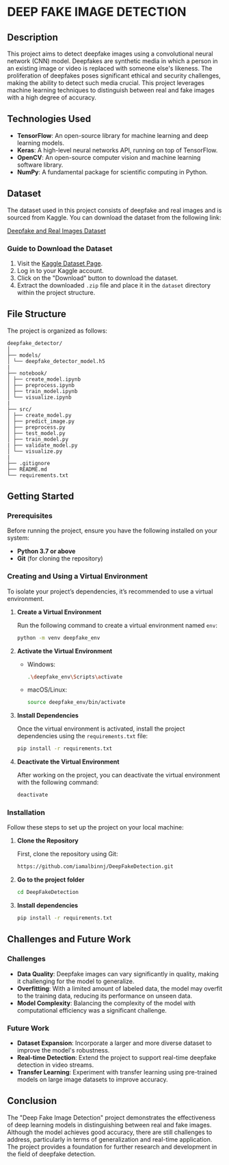 # DEEP FAKE IMAGE DETECTION

## Description

This project aims to detect deepfake images using a convolutional neural network (CNN) model. Deepfakes are synthetic media in which a person in an existing image or video is replaced with someone else's likeness. The proliferation of deepfakes poses significant ethical and security challenges, making the ability to detect such media crucial. This project leverages machine learning techniques to distinguish between real and fake images with a high degree of accuracy.

## Technologies Used

- **TensorFlow**: An open-source library for machine learning and deep learning models.
- **Keras**: A high-level neural networks API, running on top of TensorFlow.
- **OpenCV**: An open-source computer vision and machine learning software library.
- **NumPy**: A fundamental package for scientific computing in Python.

## Dataset

The dataset used in this project consists of deepfake and real images and is sourced from Kaggle. You can download the dataset from the following link:

[Deepfake and Real Images Dataset](https://www.kaggle.com/datasets/manjilkarki/deepfake-and-real-images)

### Guide to Download the Dataset

1. Visit the [Kaggle Dataset Page](https://www.kaggle.com/datasets/manjilkarki/deepfake-and-real-images).
2. Log in to your Kaggle account.
3. Click on the "Download" button to download the dataset.
4. Extract the downloaded `.zip` file and place it in the `dataset` directory within the project structure.

## File Structure

The project is organized as follows:

```
deepfake_detector/
│
├── models/
│ └── deepfake_detector_model.h5
|
├── notebook/
│ ├── create_model.ipynb
│ ├── preprocess.ipynb
│ ├── train_model.ipynb
│ └── visualize.ipynb
|
├── src/
│ ├── create_model.py
│ ├── predict_image.py
│ ├── preprocess.py
│ ├── test_model.py
│ ├── train_model.py
| ├── validate_model.py
│ └── visualize.py
|
├── .gitignore
├── README.md
└── requirements.txt
```

## Getting Started

### Prerequisites

Before running the project, ensure you have the following installed on your system:

- **Python 3.7 or above**
- **Git** (for cloning the repository)

### Creating and Using a Virtual Environment

To isolate your project’s dependencies, it’s recommended to use a virtual environment.

1. **Create a Virtual Environment**

   Run the following command to create a virtual environment named `env`:

   ```sh
   python -m venv deepfake_env
   ```

2. **Activate the Virtual Environment**
   * Windows:
      ```sh
      .\deepfake_env\Scripts\activate
       ```
   * macOS/Linux:
      ```sh
      source deepfake_env/bin/activate
      ``` 

3. **Install Dependencies**
   
   Once the virtual environment is activated, install the project dependencies using the `requirements.txt` file:

   ```sh
   pip install -r requirements.txt
   ```

4. **Deactivate the Virtual Environment**

   After working on the project, you can deactivate the virtual environment with the following command:
   ```sh
   deactivate
   ```

### Installation

Follow these steps to set up the project on your local machine:

1. **Clone the Repository**

   First, clone the repository using Git:

   ```sh
   https://github.com/iamalbinnj/DeepFakeDetection.git
   ```

2. **Go to the project folder**

   ```sh
   cd DeepFakeDetection
   ```

3. **Install dependencies**

   ```sh
   pip install -r requirements.txt
   ```

## Challenges and Future Work

### Challenges
- **Data Quality**: Deepfake images can vary significantly in quality, making it challenging for the model to generalize.
- **Overfitting**: With a limited amount of labeled data, the model may overfit to the training data, reducing its performance on unseen data.
- **Model Complexity**: Balancing the complexity of the model with computational efficiency was a significant challenge.

### Future Work
- **Dataset Expansion**: Incorporate a larger and more diverse dataset to improve the model's robustness.
- **Real-time Detection**: Extend the project to support real-time deepfake detection in video streams.
- **Transfer Learning**: Experiment with transfer learning using pre-trained models on large image datasets to improve accuracy.

## Conclusion
The "Deep Fake Image Detection" project demonstrates the effectiveness of deep learning models in distinguishing between real and fake images. Although the model achieves good accuracy, there are still challenges to address, particularly in terms of generalization and real-time application. The project provides a foundation for further research and development in the field of deepfake detection.
